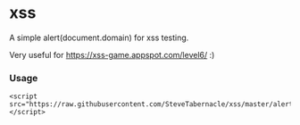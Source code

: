 # xss
A simple alert(document.domain) for xss testing. 

Very useful for 
https://xss-game.appspot.com/level6/ :) 

### Usage 
```
<script src="https://raw.githubusercontent.com/SteveTabernacle/xss/master/alert.js"></script>
```
